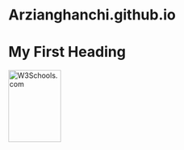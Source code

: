 # Arzianghanchi.github.io
<!DOCTYPE html>
<html>
<body>

<h1>My First Heading</h1>

<img src="alone-anime-boy-scenery-wallpaper-1920x1080_48" alt="W3Schools.com" width="104" height="142">
</body>
</html>
